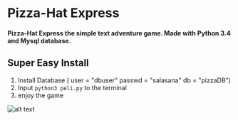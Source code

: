 # Pizza-Hat Express

#### Pizza-Hat Express the simple text adventure game. Made with Python 3.4 and Mysql database.

## Super Easy Install
1. Install Database (
user = "dbuser"
passwd = "salasana"
db = "pizzaDB")
2. Input `python3 peli.py` to the terminal
3. enjoy the game
 
 
![alt text](https://cdn.discordapp.com/attachments/352336296301297665/366858254116061185/68747470733a2f2f63646e2e646973636f72646170702e636f6d2f6174746163686d656e74732f3335323333363239363330.jpeg "Logo Title Text 1")
